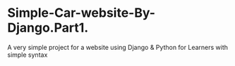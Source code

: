 # Simple-Car-website-By-Django.Part1.
A very simple project for a website using Django &amp; Python for Learners with simple syntax
